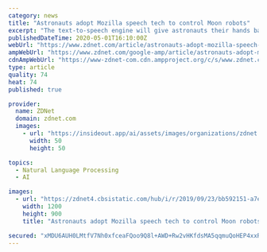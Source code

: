 ```yaml
---
category: news
title: "Astronauts adopt Mozilla speech tech to control Moon robots"
excerpt: "The text-to-speech engine will give astronauts their hands back during complex tasks. The machines are taking over, get ready. By 2024, AI will have dramatically transformed how we live our lives, conduct business,"
publishedDateTime: 2020-05-01T16:10:00Z
webUrl: "https://www.zdnet.com/article/astronauts-adopt-mozilla-speech-tech-to-control-moon-robots/"
ampWebUrl: "https://www.zdnet.com/google-amp/article/astronauts-adopt-mozilla-speech-tech-to-control-moon-robots/"
cdnAmpWebUrl: "https://www-zdnet-com.cdn.ampproject.org/c/s/www.zdnet.com/google-amp/article/astronauts-adopt-mozilla-speech-tech-to-control-moon-robots/"
type: article
quality: 74
heat: 74
published: true

provider:
  name: ZDNet
  domain: zdnet.com
  images:
    - url: "https://insideout.app/ai/assets/images/organizations/zdnet.com-50x50.jpg"
      width: 50
      height: 50

topics:
  - Natural Language Processing
  - AI

images:
  - url: "https://zdnet4.cbsistatic.com/hub/i/r/2019/09/23/bb592151-a7e8-47d8-84ec-11dcda294513/resize/1200x900/7f35b9e8aa729f1d5fbf1543913e030e/roborock-s4-1.jpg"
    width: 1200
    height: 900
    title: "Astronauts adopt Mozilla speech tech to control Moon robots"

secured: "xMDU6AUH0LMtfV7Nh0xfceaFQoo9Q8l+AWD+Rw2vHKfdsMA5qqmuQoHEP4xxRGupXiTu845+ZkaedmYQxgWFvtBULbN39lHyuWfqWogPaqBH0xqgaKOKCrm21dl5Hvxj5l8Nq3qQoigdqfx0YuRyEzNvU1/j3QEzDVOmoOXQRIVV6OgqGgl5ufnuEzOFDgvXhOu6mAb3FTyC5/XAm2TzUoPvm7R2ai7sgaHh4vuw0dMSQvRZ7K3w+K95rwR+a/iZTKqqo9GD0HjRStC+/9lqmnqhrLihvHUGwwJ4/+Vt68wdg8RmVuyPemlHGrg6cy1V;tBql940b+jSXdh5tUfHoBg=="
---
```


